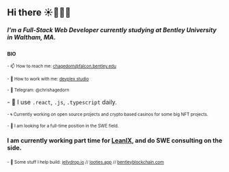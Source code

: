 ## Hi there ☀️👨🏻‍💻

##### **I'm a Full-Stack Web Developer currently studying at Bentley University in Waltham, MA.**


<span style="font-size: 12px; font-weight: bold;">BIO</span>

<span style="font-size: 10px;">- 📫 How to reach me: chagedorn@falcon.bentley.edu</span>

<span style="font-size:10px;">- 💬 How to work with me: [devplex studio](https://devplex.studio/)</span>

<span style="font-size:10px;">- 💬 Telegram: @chrishagedorn</span>

<span style="font-size10px;">- 🤖 I use 
<code>.react</code>,
<code>.js</code>,
<code>.typescript</code> daily.
</span>

<span style="font-size:10px;">- 🌀 Currently working on open source projects and crypto based casinos for some big NFT projects.

<span style="font-size:10px;">- 🤝 I am looking for a full-time position in the SWE field.
  
  #### **I am currently working part time for [LeanIX](https://www.leanix.net/), and do SWE consulting on the side.** ####

<span style="font-size:10px;">- 🚧 Some stuff I help build: [jellydrop.io](https://www.jellydrop.io/) // [looties.app](https://www.looties.app/) // [bentleyblockchain.com](https://www.bentleyblockchain.com/) </span>
